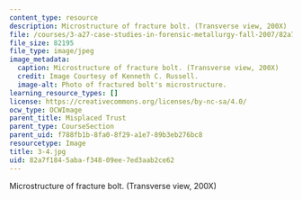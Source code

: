 ```yaml
---
content_type: resource
description: Microstructure of fracture bolt. (Transverse view, 200X)
file: /courses/3-a27-case-studies-in-forensic-metallurgy-fall-2007/82a7f1845abaf34809ee7ed3aab2ce62_3-4.jpg
file_size: 82195
file_type: image/jpeg
image_metadata:
  caption: Microstructure of fracture bolt. (Transverse view, 200X)
  credit: Image Courtesy of Kenneth C. Russell.
  image-alt: Photo of fractured bolt's microstructure.
learning_resource_types: []
license: https://creativecommons.org/licenses/by-nc-sa/4.0/
ocw_type: OCWImage
parent_title: Misplaced Trust
parent_type: CourseSection
parent_uid: f788fb1b-8fa0-8f29-a1e7-89b3eb276bc8
resourcetype: Image
title: 3-4.jpg
uid: 82a7f184-5aba-f348-09ee-7ed3aab2ce62
---
```

Microstructure of fracture bolt. (Transverse view, 200X)